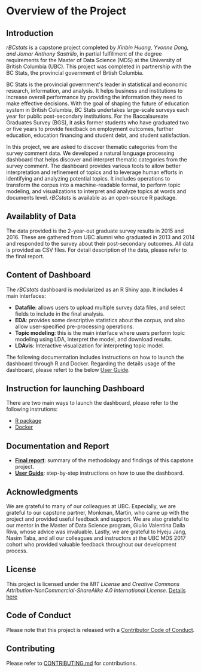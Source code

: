 # Overview of the Project
## Introduction

*rBCstats* is a capstone project completed by *Xinbin Huang, Yvonne Dong, and Jomar Anthony Sastrillo*, in partial fulfillment of the degree requirements for the Master of Data Science (MDS) at the University of British Columbia (UBC). This project was completed in partnership with the BC Stats, the provincial government of Brtish Columbia.

BC Stats is the provincial government's leader in statistical and economic research, information, and analysis. It helps business and institutions to increase overall performance by providing the information they need to make effective decisions. With the goal of shaping the future of education system in British Columbia, BC Stats undertakes large-scale surveys each year for public post-secondary institutions. For the Baccalaureate Graduates Survey (BGS), it asks former students who have graduated two or five years to provide feedback on employment outcomes, further education, education financing and student debt, and student satisfaction.

In this project, we are asked to discover thematic categories from the survey comment data. We developed a natural language processing dashboard that helps discover and interpret thematic categories from the survey comment. The dashboard provides various tools to allow better interpretation and refinement of topics and to leverage human efforts in identifying and analyzing potential topics. It includes operations to transform the corpus into a machine-readable format, to perform topic modeling, and visualizations to interpret and analyze topics at words and documents level. *rBCstats* is available as an open-source R package.

## Availablity of Data

The data provided is the 2-year-out graduate survey results in 2015 and 2016. These are gathered from UBC alumni who graduated in 2013 and 2014 and responded to the survey about their post-secondary outcomes. All data is provided as CSV files. For detail description of the data, please refer to the final report.

## Content of Dashboard

The *rBCstats* dashboard is modularized as an R Shiny app. It includes 4 main interfaces:

- **Datafile**: allows users to upload multiple survey data files, and select fields to include in the final analysis.
- **EDA**: provides some descriptive statistics about the corpus, and also allow user-specified pre-processing operations.
- **Topic modeling**: this is the main interface where users perform topic modeling using LDA, interpret the model, and download results.
- **LDAvis**: Interactive visualization for interpreting topic model.

The following documentation includes instructions on how to launch the dashboard through R and Docker.
Regarding the details usage of the dashboard, please refert to the below [User Guide](#documentation-and-report).

## Instruction for launching Dashboard
There are two main ways to launch the dashboard, please refer to the following instrutions:  

- [R package](./rBCstats/README.md)
- [Docker](docker-instruction.md)

## Documentation and Report
- **[Final report](./report/report.pdf)**: summary of the methodology and findings of this capstone project.
- **[User Guide](./rBCstats/inst/doc/user-guide.pdf)**: step-by-step instructions on how to use the dashboard.

## Acknowledgments

We are grateful to many of our colleagues at UBC. Especially, we are grateful to our capstone partner, Monkman, Martin, who came up with the project and provided useful feedback and support. We are also grateful to our mentor in the Master of Data Science program, Giulio Valentina Dalla Riva, whose advice was invaluable. Lastly, we are grateful to Hyeju Jang, Nasim Taba, and all our colleagues and instructors at the UBC MDS 2017 cohort who provided valuable feedback throughout our development process.

## License

This project is licensed under the *MIT License* and *Creative Commons Attribution-NonCommercial-ShareAlike 4.0 International License*. [Details here](LINCESE.Md)

## Code of Conduct

Please note that this project is released with a [Contributor Code of Conduct](CODE_OF_CONDUCT.md).

## Contributing

Please refer to [CONTRIBUTING.md](CONTRIBUTING.md) for contributions.
